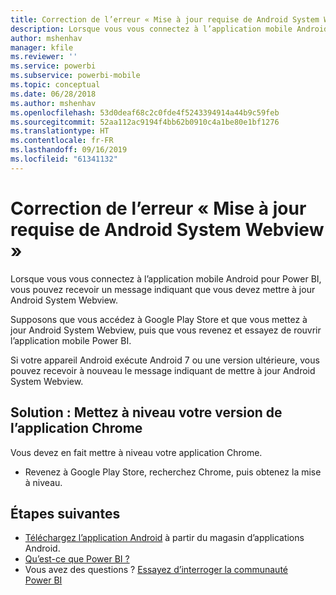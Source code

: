 ```yaml
---
title: Correction de l’erreur « Mise à jour requise de Android System Webview » - Power BI
description: Lorsque vous vous connectez à l’application mobile Android, vous pouvez recevoir un message indiquant que vous devez mettre à jour Android System Webview.
author: mshenhav
manager: kfile
ms.reviewer: ''
ms.service: powerbi
ms.subservice: powerbi-mobile
ms.topic: conceptual
ms.date: 06/28/2018
ms.author: mshenhav
ms.openlocfilehash: 53d0deaf68c2c0fde4f5243394914a44b9c59feb
ms.sourcegitcommit: 52aa112ac9194f4bb62b0910c4a1be80e1bf1276
ms.translationtype: HT
ms.contentlocale: fr-FR
ms.lasthandoff: 09/16/2019
ms.locfileid: "61341132"
---
```

# <a name="fixing-need-to-update-android-system-webview"></a>Correction de l’erreur « Mise à jour requise de Android System Webview »
Lorsque vous vous connectez à l’application mobile Android pour Power BI, vous pouvez recevoir un message indiquant que vous devez mettre à jour Android System Webview. 

Supposons que vous accédez à Google Play Store et que vous mettez à jour Android System Webview, puis que vous revenez et essayez de rouvrir l’application mobile Power BI. 

Si votre appareil Android exécute Android 7 ou une version ultérieure, vous pouvez recevoir à nouveau le message indiquant de mettre à jour Android System Webview. 

## <a name="solution-upgrade-your-version-of-the-chrome-app"></a>Solution : Mettez à niveau votre version de l’application Chrome
Vous devez en fait mettre à niveau votre application Chrome. 

* Revenez à Google Play Store, recherchez Chrome, puis obtenez la mise à niveau.

## <a name="next-steps"></a>Étapes suivantes
* [Téléchargez l’application Android](http://go.microsoft.com/fwlink/?LinkID=544867) à partir du magasin d’applications Android.
* [Qu’est-ce que Power BI ?](../../power-bi-overview.md)
* Vous avez des questions ? [Essayez d’interroger la communauté Power BI](http://community.powerbi.com/)

